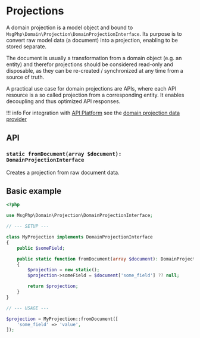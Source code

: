 # Projections

A domain projection is a model object and bound to `MsgPhp\Domain\Projection\DomainProjectionInterface`. Its purpose is
to convert raw model data (a document) into a projection, enabling to be stored separate.

The document is usually a transformation from a domain object (e.g. an entity) and therefor projections should be
considered read-only and disposable, as they can be re-created / synchronized at any time from a source of truth.

A practical use case for domain projections are APIs, where each API resource is a so called projection from a
corresponding entity. It enables decoupling and thus optimized API responses.

!!! info
    For integration with [API Platform] see the [domain projection data provider](../infrastructure/api-platform.md#domain-projection-data-provider)

## API

### `static fromDocument(array $document): DomainProjectionInterface`

Creates a projection from raw document data.

## Basic example

```php
<?php

use MsgPhp\Domain\Projection\DomainProjectionInterface;

// --- SETUP ---

class MyProjection implements DomainProjectionInterface
{
    public $someField;

    public static function fromDocument(array $document): DomainProjectionInterface
    {
        $projection = new static();
        $projection->someField = $document['some_field'] ?? null;

        return $projection;
    }
}

// --- USAGE ---

$projection = MyProjection::fromDocument([
    'some_field' => 'value',
]);
```

[API Platform]: https://api-platform.com/
